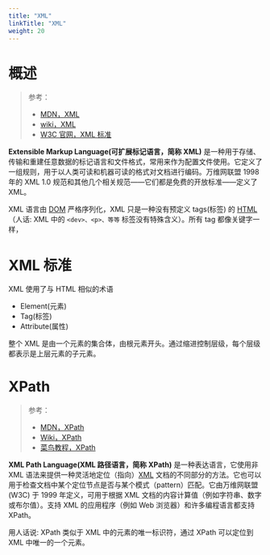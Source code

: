 ```yaml
---
title: "XML"
linkTitle: "XML"
weight: 20
---
```


# 概述

> 参考：
>
> - [MDN，XML](https://developer.mozilla.org/en-US/docs/Web/XML)
> - [wiki，XML](https://en.wikipedia.org/wiki/XML)
> - [W3C 官网，XML 标准](https://www.w3.org/TR/xml/)

**Extensible Markup Language(可扩展标记语言，简称 XML)** 是一种用于存储、传输和重建任意数据的标记语言和文件格式，常用来作为配置文件使用。它定义了一组规则，用于以人类可读和机器可读的格式对文档进行编码。万维网联盟 1998 年的 XML 1.0 规范和其他几个相关规范——它们都是免费的开放标准——定义了 XML。

XML 语言由 [DOM](docs/Web/WebAPIs/DOM.md) 严格序列化，XML 只是一种没有预定义 tags(标签) 的 [HTML](/docs/2.编程/标记语言/HTML.md)（人话: XML 中的 `<dev>、<p>、等等` 标签没有特殊含义）。所有 tag 都像关键字一样，

# XML 标准

XML 使用了与 HTML 相似的术语

- Element(元素)
- Tag(标签)
- Attribute(属性)

整个 XML 是由一个元素的集合体，由根元素开头。通过缩进控制层级，每个层级都表示是上层元素的子元素。

# XPath

> 参考：
>
> - [MDN，XPath](https://developer.mozilla.org/zh-CN/docs/Web/XPath)
> - [Wiki，XPath](https://en.wikipedia.org/wiki/XPath)
> - [菜鸟教程，XPath](https://www.runoob.com/xpath/xpath-tutorial.html)

**XML Path Language(XML 路径语言，简称 XPath)** 是一种表达语言，它使用非 XML 语法来提供一种灵活地定位（指向）[XML](https://developer.mozilla.org/zh-CN/docs/Web/XML) 文档的不同部分的方法。它也可以用于检查文档中某个定位节点是否与某个模式（pattern）匹配。它由万维网联盟 (W3C) 于 1999 年定义，可用于根据 XML 文档的内容计算值（例如字符串、数字或布尔值）。支持 XML 的应用程序（例如 Web 浏览器）和许多编程语言都支持 XPath。

用人话说: XPath 类似于 XML 中的元素的唯一标识符，通过 XPath 可以定位到 XML 中唯一的一个元素。
